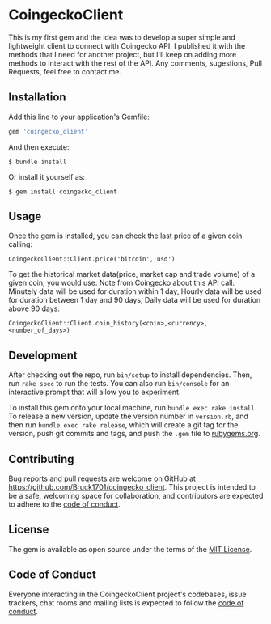 # CoingeckoClient

This is my first gem and the idea was to develop a super simple and lightweight client to connect with Coingecko API. 
I published it with the methods that I need for another project, but I'll keep on adding more methods to interact with the rest of the API. Any comments, sugestions, Pull Requests, feel free to contact me.

## Installation

Add this line to your application's Gemfile:

```ruby
gem 'coingecko_client'
```

And then execute:

    $ bundle install

Or install it yourself as:

    $ gem install coingecko_client

## Usage

Once the gem is installed, you can check the last price of a given coin calling:

```
CoingeckoClient::Client.price('bitcoin','usd')
```

To get the historical market data(price, market cap and trade volume) of a given coin, you would use:
Note from Coingecko about this API call: Minutely data will be used for duration within 1 day, Hourly data will be used for duration between 1 day and 90 days, Daily data will be used for duration above 90 days.
```
CoingeckoClient::Client.coin_history(<coin>,<currency>,<number_of_days>)
```





## Development

After checking out the repo, run `bin/setup` to install dependencies. Then, run `rake spec` to run the tests. You can also run `bin/console` for an interactive prompt that will allow you to experiment.

To install this gem onto your local machine, run `bundle exec rake install`. To release a new version, update the version number in `version.rb`, and then run `bundle exec rake release`, which will create a git tag for the version, push git commits and tags, and push the `.gem` file to [rubygems.org](https://rubygems.org).

## Contributing

Bug reports and pull requests are welcome on GitHub at https://github.com/Bruck1701/coingecko_client. This project is intended to be a safe, welcoming space for collaboration, and contributors are expected to adhere to the [code of conduct](https://github.com/Bruck1701/coingecko_client/blob/master/CODE_OF_CONDUCT.md).


## License

The gem is available as open source under the terms of the [MIT License](https://opensource.org/licenses/MIT).

## Code of Conduct

Everyone interacting in the CoingeckoClient project's codebases, issue trackers, chat rooms and mailing lists is expected to follow the [code of conduct](https://github.com/Bruck1701/coingecko_client/blob/master/CODE_OF_CONDUCT.md).
